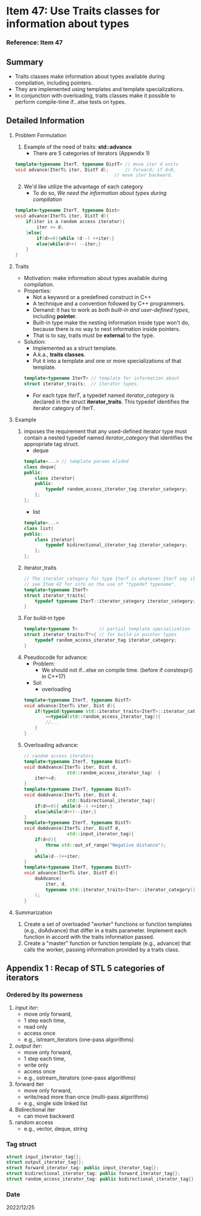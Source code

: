 # Item 47: Use Traits classes for information about types

### Reference: Item 47

## Summary
- Traits classes make information about types available during compilation, including pointers.
- They are implemented using templates and template specializations.
- In conjunction with overloading, traits classes make it possible to perform compile-time if...else tests on types.

## Detailed Information
1. Problem Formulation
    1. Example of the need of traits: **std::advance**
        - There are 5 categories of iterators (Appendix 1)
    ~~~c++
    template<typename IterT, typename DistT> // move iter d units
    void advance(IterT& iter, DistT d);      // forward; if d<0, 
                                         // move iter backward.
    ~~~
    2. We'd like utilize the advantage of each category
        - To do so, *We need the information about types during compilation*
    ~~~c++
    template<typename IterT, typename Dist>
    void advance(IterT& iter, DistT d){
        if(iter is a random access iterator){
            iter += d;
        }else{
            if(d>=0){while (d--) ++iter;}
            else{while(d++) --iter;}
        }
    }
    ~~~
2. Traits
    - Motivation: make information about types available during compilation.
    - Properties:
        - Not a keyword or a predefined construct in C++
        - A technique and a convention followed by C++ programmers.
        - Demand: it has to work as *both built-in and user-defined types*, including **pointer**.
        - Built-in type make the nesting information inside type won't do, because there is no way to nest information inside pointers. 
        - That is to say, traits must be **external** to the type.
    - Solution:
        - Implemented as a struct template.
        - A.k.a., **traits classes**.
        - Put it into a template and one or more specializations of that template.        
        ~~~c++
        template<typename IterT> // template for information about
        struct iterator_traits;  // iterator types.
        ~~~
        - For each type *IterT*, a typedef named *iterator_category* is declared in the struct **iterator_traits<IterT>**. This typedef identifies the iterator category of IterT.


3. Example    
    1. imposes the requirement that any used-defined iterator type must contain a nested typedef named *iterator_category* that identifies the appropriate tag struct.    
        - deque
        ~~~c++
        template<...> // template params elided
        class deque{
        public:
            class iterator{
            public:
                typedef random_access_iterator_tag iterator_category;
            };
        };
        ~~~
        - list
        ~~~c++
        template<...>
        class list{
        public:
            class iterator{
                typedef bidirectional_iterator_tag iterator_category;
            };
        };
        ~~~
    2. iterator_traits            
        ~~~c++
        // The iterator_category for type IterT is whatever IterT say it is;
        // see Item 42 for info on the use of "typedef typename".
        template<typename IterT>
        struct iterator_traits{
            typedef typename IterT::iterator_category iterator_category;
        }            
        ~~~
    3. For build-in type
        ~~~c++
        template<typename T>        // partial template specialization
        struct iterator_traits<T*>{ // for build-in pointer types
            typedef random_access_iterator_tag iterator_category; 
        }
        ~~~
    4. Pseudocode for advance:
        - Problem: 
            - We should not if...else on compile time. (before if constexpr() in C++17)
        - Sol:
            - overloading
        ~~~c++
        template<typename IterT, typename DistT>
        void advance(IterT& iter, Dist d){
            if(typeid(typename std::iterator_traits<IterT>::iterator_category)
                ==typeid(std::random_access_iterator_tag)){
                //...
            }
        }
        ~~~
    5. Overloading advance:        
        ~~~c++
        // random access iterators
        template<typename IterT, typename DistT>
        void doAdvance(IterT& iter, Dist d,
                        std::random_access_iterator_tag)  {
            iter+=d;
        }
        template<typename IterT, typename DistT>
        void doAdvance(IterT& iter, Dist d,
                        std::bidirectional_iterator_tag){
            if(d>=0){ while(d--) ++iter;}
            else{while(d++)--iter;}
        }
        template<typename IterT, typename DistT>
        void doAdvance(IterT& iter, DistT d,
                        std::input_iterator_tag){
            if(d<0){
                throw std::out_of_range("Negative distance");
            }
            while(d--)++iter;
        }
        template<typename IterT, typename DistT>
        void advance(IterT& iter, DistT d){
            doAdvance(
                iter, d,
                typename std::iterator_traits<Iter>::iterator_category()
            );
        }
        ~~~
4. Summarization
    1.  Create a set of overloaded "worker" functions or function templates (e.g., doAdvance) that differ in a traits parameter. Implement each function in accord with the traits information passed.
    2.  Create a "master" function or function template (e.g., advance) that calls the worker, passing information provided by a traits class.

## Appendix 1 : Recap of STL 5 categories of iterators
### Ordered by its powerness
1. *input iter*: 
    - move only forward, 
    - 1 step each time,
    - read only
    - access once
    - e.g., istream_iterators (one-pass algorithms)
2. *output iter*:
    - move only forward, 
    - 1 step each time,
    - write only
    - access once
    - e.g., ostream_iterators (one-pass algorithms)
3. forward iter
    - move only forward,
    - write/read more than once (multi-pass algorithms)
    - e.g., single side linked list
4. Bidirectional iter
    - can move backward
5. random access
    - e.g., vector, deque, string

### Tag struct
~~~c++
struct input_iterator_tag{};
struct output_iterator_tag{};
struct forward_iterator_tag: public input_iterator_tag{};
struct bidirectional_iterator_tag: public forward_iterator_tag{};
struct random_access_iterator_tag: public bidirectional_iterator_tag{};
~~~

### Date
2022/12/25